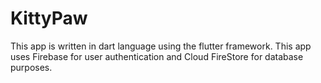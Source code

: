 # KittyPaw
This app is written in dart language using the flutter framework. This app uses Firebase for user authentication and Cloud FireStore for database purposes.

